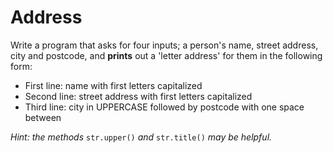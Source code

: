 # Address

Write a program that asks for four inputs; a person's name, street address, city and postcode, and  **prints** out a 'letter address' for them in the following form:

- First line: name with first letters capitalized
- Second line: street address with first letters capitalized
- Third line: city in UPPERCASE followed by postcode with one space between

*Hint: the methods* `str.upper()` *and* `str.title()` *may be helpful.*
